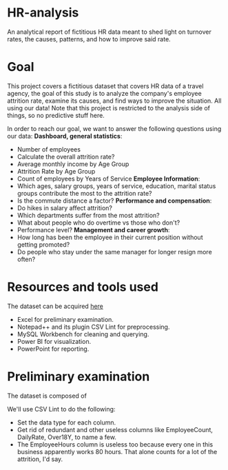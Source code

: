 # HR-analysis
 An analytical report of fictitious HR data meant to shed light on turnover rates, the causes, patterns, and how to improve said rate.

# Goal
This project covers a fictitious dataset that covers HR data of a travel agency, the goal of this study is to analyze the company's employee attrition rate, examine its causes, and find ways to improve the situation. All using our data!
Note that this project is restricted to the analysis side of things, so no predictive stuff here.

In order to reach our goal, we want to answer the following questions using our data:
**Dashboard, general statistics**:
- Number of employees
- Calculate the overall attrition rate?
- Average monthly income by Age Group
- Attrition Rate by Age Group
- Count of employees by Years of Service
**Employee Information**:
- Which ages, salary groups, years of service, education, marital status groups contribute the most to the attrition rate?
- Is the commute distance a factor?
**Performance and compensation**:
- Do hikes in salary affect attrition?
- Which departments suffer from the most attrition?
- What about people who do overtime vs those who don't?
- Performance level?
**Management and career growth**:
- How long has been the employee in their current position without getting promoted?
- Do people who stay under the same manager for longer resign more often?


# Resources and tools used
The dataset can be acquired [here](https://databudd.com/s/greendestination.csv)

- Excel for preliminary examination.
- Notepad++ and its plugin CSV Lint for preprocessing.
- MySQL Workbench for cleaning and querying.
- Power BI for visualization.
- PowerPoint for reporting.

# Preliminary examination
The dataset is composed of 

We'll use CSV Lint to do the following:
- Set the data type for each column.
- Get rid of redundant and other useless columns like EmployeeCount, DailyRate, Over18Y, to name a few.
- The EmployeeHours column is useless too because every one in this business apparently works 80 hours. That alone counts for a lot of the attrition, I'd say.





